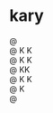 # kary

@ <br/>
@ K  K<br/>
@ K K<br/>
@ KK<br/>
@ K K<br/>
@ K <br/>
@ <br/>

<!--
@ 
@ K  K   @   @@   @ @
@ K K   @ @  @ @  @ @
@ KK    @@@  @@   @ @
@ K K   @ @  @ @   @
@ K  K  @ @  @ @   @
@
-->

